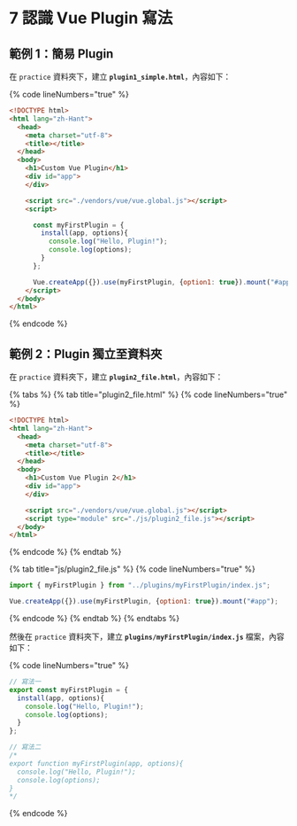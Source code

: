 # 7 認識 Vue Plugin 寫法

## 範例 1：簡易 Plugin

在 `practice` 資料夾下，建立 **`plugin1_simple.html`**，內容如下：

{% code lineNumbers="true" %}
```html
<!DOCTYPE html>
<html lang="zh-Hant">
  <head>
    <meta charset="utf-8">
    <title></title>
  </head>
  <body>
    <h1>Custom Vue Plugin</h1>
    <div id="app">
    </div>

    <script src="./vendors/vue/vue.global.js"></script>
    <script>

      const myFirstPlugin = {
        install(app, options){
          console.log("Hello, Plugin!");
          console.log(options);
        }
      };

      Vue.createApp({}).use(myFirstPlugin, {option1: true}).mount("#app");
    </script>
  </body>
</html>
```
{% endcode %}



## 範例 2：Plugin 獨立至資料夾

在 `practice` 資料夾下，建立 **`plugin2_file.html`**，內容如下：

{% tabs %}
{% tab title="plugin2_file.html" %}
{% code lineNumbers="true" %}
```html
<!DOCTYPE html>
<html lang="zh-Hant">
  <head>
    <meta charset="utf-8">
    <title></title>
  </head>
  <body>
    <h1>Custom Vue Plugin 2</h1>
    <div id="app">
    </div>

    <script src="./vendors/vue/vue.global.js"></script>
    <script type="module" src="./js/plugin2_file.js"></script>
  </body>
</html>
```
{% endcode %}
{% endtab %}

{% tab title="js/plugin2_file.js" %}
{% code lineNumbers="true" %}
```javascript
import { myFirstPlugin } from "../plugins/myFirstPlugin/index.js";

Vue.createApp({}).use(myFirstPlugin, {option1: true}).mount("#app");
```
{% endcode %}
{% endtab %}
{% endtabs %}

然後在 `practice` 資料夾下，建立 **`plugins/myFirstPlugin/index.js`** 檔案，內容如下：

{% code lineNumbers="true" %}
```javascript
// 寫法一
export const myFirstPlugin = {
  install(app, options){
    console.log("Hello, Plugin!");
    console.log(options);
  }
};

// 寫法二
/*
export function myFirstPlugin(app, options){
  console.log("Hello, Plugin!");
  console.log(options);
}
*/
```
{% endcode %}



